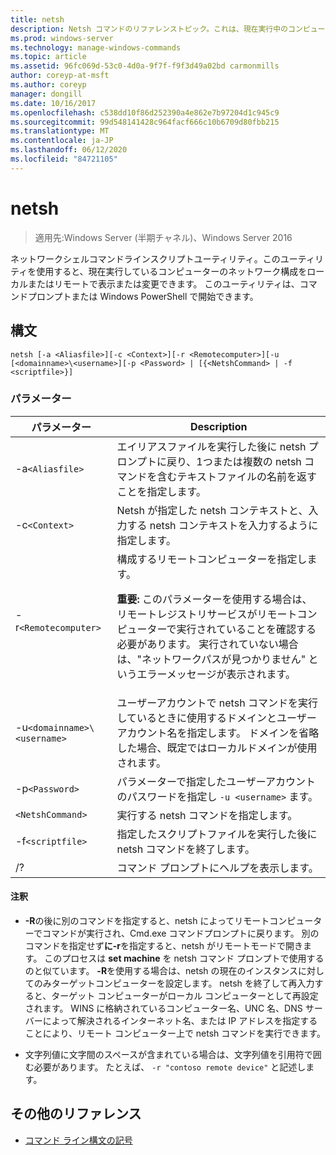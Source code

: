 ```yaml
---
title: netsh
description: Netsh コマンドのリファレンストピック。これは、現在実行中のコンピューターのネットワーク構成をローカルまたはリモートで表示または変更できるコマンドラインスクリプトユーティリティです。
ms.prod: windows-server
ms.technology: manage-windows-commands
ms.topic: article
ms.assetid: 96fc069d-53c0-4d0a-9f7f-f9f3d49a02bd carmonmills
author: coreyp-at-msft
ms.author: coreyp
manager: dongill
ms.date: 10/16/2017
ms.openlocfilehash: c538dd10f86d252390a4e862e7b97204d1c945c9
ms.sourcegitcommit: 99d548141428c964facf666c10b6709d80fbb215
ms.translationtype: MT
ms.contentlocale: ja-JP
ms.lasthandoff: 06/12/2020
ms.locfileid: "84721105"
---
```

# <a name="netsh"></a>netsh

> 適用先:Windows Server (半期チャネル)、Windows Server 2016

ネットワークシェルコマンドラインスクリプトユーティリティ。このユーティリティを使用すると、現在実行しているコンピューターのネットワーク構成をローカルまたはリモートで表示または変更できます。 このユーティリティは、コマンドプロンプトまたは Windows PowerShell で開始できます。

## <a name="syntax"></a>構文

```
netsh [-a <Aliasfile>][-c <Context>][-r <Remotecomputer>][-u [<domainname>\<username>][-p <Password> | [{<NetshCommand> | -f <scriptfile>}]
```

### <a name="parameters"></a>パラメーター

| パラメーター | Description |
| --------- | ----------- |
| -a`<Aliasfile>` | エイリアスファイルを実行した後に netsh プロンプトに戻り、1つまたは複数の netsh コマンドを含むテキストファイルの名前を返すことを指定します。 |
| -c`<Context>` | Netsh が指定した netsh コンテキストと、入力する netsh コンテキストを入力するように指定します。 |
| -r`<Remotecomputer>` | 構成するリモートコンピューターを指定します。<p>**重要:** このパラメーターを使用する場合は、リモートレジストリサービスがリモートコンピューターで実行されていることを確認する必要があります。 実行されていない場合は、"ネットワークパスが見つかりません" というエラーメッセージが表示されます。 |
| -u`<domainname>\<username>` | ユーザーアカウントで netsh コマンドを実行しているときに使用するドメインとユーザーアカウント名を指定します。 ドメインを省略した場合、既定ではローカルドメインが使用されます。 |
| -p`<Password>` | パラメーターで指定したユーザーアカウントのパスワードを指定し `-u <username>` ます。 |
| `<NetshCommand>` | 実行する netsh コマンドを指定します。 |
| -f`<scriptfile>` | 指定したスクリプトファイルを実行した後に netsh コマンドを終了します。 |
| /? | コマンド プロンプトにヘルプを表示します。 |

#### <a name="remarks"></a>注釈

- **-R**の後に別のコマンドを指定すると、netsh によってリモートコンピューターでコマンドが実行され、Cmd.exe コマンドプロンプトに戻ります。 別のコマンドを指定せず**に-r**を指定すると、netsh がリモートモードで開きます。 このプロセスは **set machine** を netsh コマンド プロンプトで使用するのと似ています。 **-R**を使用する場合は、netsh の現在のインスタンスに対してのみターゲットコンピューターを設定します。 netsh を終了して再入力すると、ターゲット コンピューターがローカル コンピューターとして再設定されます。 WINS に格納されているコンピューター名、UNC 名、DNS サーバーによって解決されるインターネット名、または IP アドレスを指定することにより、リモート コンピューター上で netsh コマンドを実行できます。

- 文字列値に文字間のスペースが含まれている場合は、文字列値を引用符で囲む必要があります。 たとえば、 `-r "contoso remote device"` と記述します。

## <a name="additional-references"></a>その他のリファレンス

- [コマンド ライン構文の記号](command-line-syntax-key.md)
